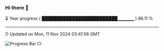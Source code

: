 ### Hi there 👋

⏳ Year progress { █████████████████████████▁▁▁▁▁ } 86.11 %

---

⏰ Updated on Mon, 11 Nov 2024 03:41:58 GMT

![Progress Bar CI](https://github.com/IshwaranRudhara/GIT-ACTION/workflows/Progress%20Bar%20CI/badge.svg)
